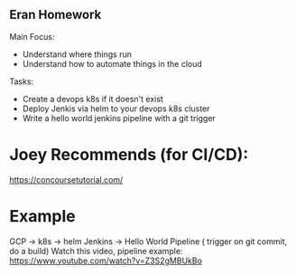 
## Eran Homework

Main Focus: 
- Understand where things run
- Understand how to automate things in the cloud

Tasks: 
- Create a devops k8s if it doesn't exist
- Deploy Jenkis via helm to your devops k8s cluster
- Write a hello world jenkins pipeline with a git trigger

# Joey Recommends (for CI/CD): 
  https://concoursetutorial.com/

# Example
GCP -> k8s -> helm Jenkins -> Hello World Pipeline ( trigger on git commit, do a build) 
  Watch this video, pipeline example: 
    https://www.youtube.com/watch?v=Z3S2gMBUkBo
